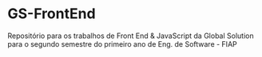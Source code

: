 # GS-FrontEnd
Repositório para os trabalhos de Front End &amp; JavaScript da Global Solution para o segundo semestre do primeiro ano de Eng. de Software - FIAP
